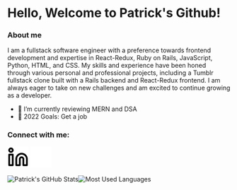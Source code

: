 # Hello, Welcome to Patrick's Github!

### About me

I am a fullstack software engineer with a preference towards frontend development and expertise in React-Redux, Ruby on Rails, JavaScript, Python, HTML, and CSS. My skills and experience have been honed through various personal and professional projects, including a Tumblr fullstack clone built with a Rails backend and React-Redux frontend. I am always eager to take on new challenges and am excited to continue growing as a developer.

- 🌱 I’m currently reviewing MERN and DSA
- 🥅 2022 Goals: Get a job

### Connect with me:

<!-- [![website](./img/globe-light.svg)](https://undefined.com#gh-light-mode-only)
[![website](./img/globe-dark.svg)](https://undefined.com#gh-dark-mode-only)
&nbsp;&nbsp; -->

[![linkedin](./img/linkedin-light.svg)](https://linkedin.com/in/patrickwchoi#gh-light-mode-only)
[![linkedin](./img/linkedin-dark.svg)](https://linkedin.com/in/patrickwchoi#gh-dark-mode-only)



  <img align="left" alt="Patrick's GitHub Stats" src="https://github-readme-stats.vercel.app/api?username=patrickwchoi&show_icons=true&bg_color=00000000" />

  <img align="left" alt="Most Used Languages" src="https://github-readme-stats.vercel.app/api/top-langs/?username=patrickwchoi&layout=compact" />




[website]: https://undefined
[linkedin]: https://linkedin.com/in/patrickwchoi
